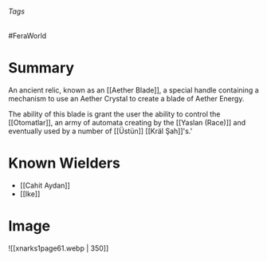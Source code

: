###### Tags

#FeraWorld

# Summary

An ancient relic, known as an [[Aether Blade]], a special handle containing a mechanism to use an Aether Crystal to create a blade of Aether Energy.

The ability of this blade is grant the user the ability to control the [[Otomatlar]], an army of automata creating by the [[Yaslan (Race)]] and eventually used by a number of  [[Üstün]] [[Kräl Şah]]'s.'

# Known Wielders
- [[Cahit Aydan]]
- [[Ike]]

# Image
![[xnarks1page61.webp | 350]]
